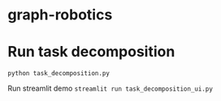 # graph-robotics

# Run task decomposition
`python task_decomposition.py`

Run streamlit demo
`streamlit run task_decomposition_ui.py`
